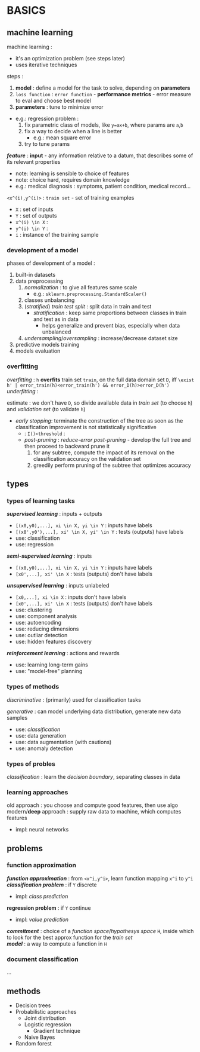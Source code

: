 # BASICS

## machine learning

machine learning :  
*	it's an optimization problem (see steps later)
*	uses iterative techniques

steps :
1.	**model** : define a model for the task to solve, depending on **parameters**
2.	`loss function` : `error function` - **performance metrics** - error measure to eval and choose best model
3.	**parameters** : tune to minimize error
*	e.g.: regression problem : 
	1.	fix parametric class of models, like `y=ax+b`, where params are `a`,`b`
	2.	fix a way to decide when a line is better
		*	e.g.: mean square error  
	3.	try to tune params

**_feature_** : **input** - any information relative to a datum, that describes some of its relevant properties  
*	note: learning is sensible to choice of features
*	note: choice hard, requires domain knowledge
*	e.g.: medical diagnosis : symptoms, patient condition, medical record... 

`<x^(i),y^(i)>` : `train set` - set of training examples  
*	`X` : set of inputs
*	`Y` : set of outputs
*	`x^(i) \in X` : 
*	`y^(i) \in Y` : 
*	`i` : instance of the training sample

### development of a model

phases of development of a model : 
1.	built-in datasets
2.	data preprocessing
	1.	_normalization_ : to give all features same scale
		*	e.g.: `sklearn.preprocessing.StandardScaler()` 
	2.	classes unbalancing
	3.	(_stratified_) _train test split_ : split data in train and test
		*	_stratification_ : keep same proportions between classes in train and test as in data
			*	helps generalize and prevent bias, especially when data unbalanced
	4.	_undersampling_/_oversampling_ : increase/decrease dataset size
3.	predictive models training
4.	models evaluation


### overfitting

_overfitting_ : `h` **overfits** train set `train`, on the full data domain set `D`, iff `\exist h' | error_train(h)<error_train(h') && error_D(h)>error_D(h')`  
_underfitting_ :  

estimate : we don't have `D`, so divide available data in _train set_ (to choose `h`) and _validation set_ (to validate `h`)
*	_early stopping_: terminate the construction of the tree as soon as the classification improvement is not statistically significative
	*	: `I()<threshold` :  
	*	_post-pruning_ : _reduce-error post-pruning_ - develop the full tree and then proceed to backward prune it
		1.	for any subtree, compute the impact of its removal on the classification accuracy on the validation set
		2.	greedily perform pruning of the subtree that optimizes accuracy

## types

### types of learning tasks 

**_supervised learning_** : inputs + outputs   
*	`[(x0,y0),...], xi \in X, yi \in Y` : inputs have labels 
*	`[(x0',y0'),...], xi' \in X, yi' \in Y` : tests (outputs) have labels 
*	use: classification
*	use: regression

**_semi-supervised learning_** : inputs  
*	`[(x0,y0),...], xi \in X, yi \in Y` : inputs have labels 
*	`[x0',...], xi' \in X` : tests (outputs) don't have labels 

**_unsupervised learning_** : inputs unlabeled  
*	`[x0,...], xi \in X` : inputs don't have labels 
*	`[x0',...], xi' \in X` : tests (outputs) don't have labels 
*	use: clustering
*	use: component analysis
*	use: autoencoding
*	use: reducing dimensions
*	use: outliar detection
*	use: hidden features discovery

**_reinforcement learning_** : actions and rewards 
*	use: learning long-term gains
*	use: "model-free" planning

### types of methods

_discriminative_ : (primarily) used for classification tasks

_generative_ : can model underlying data distribution, generate new data samples
*	use: _classification_
*	use: data generation
*	use: data augmentation (with cautions)
*	use: anomaly detection

### types of probles

_classification_ : learn the _decision boundary_, separating classes in data  

### learning approaches

old approach : you choose and compute good features, then use algo  
modern/**deep** approach : supply raw data to machine, which computes features  
*	impl: neural networks

## problems

### function approximation

**_function approximation_** : from `<x^i,y^i>`, learn function mapping `x^i` to `y^i`  
**_classification problem_** : if `Y` discrete  
*	impl: _class prediction_

**regression problem** : if `Y` continue  
*	impl: _value prediction_

**_commitment_** : choice of a _function space_/_hypothesys space_ `H`, inside which to look for the best approx function for the _train set_  
**_model_** : a way to compute a function in `H`  

### document classification

...  

## methods

*	Decision trees
*	Probabilistic approaches
	*	Joint distribution
	*	Logistic regression
		*	Gradient technique
	*	Naive Bayes
*	Random forest



